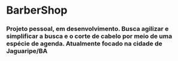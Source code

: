 # BarberShop
### Projeto pessoal, em desenvolvimento. Busca agilizar e simplificar a busca e o corte de cabelo por meio de uma espécie de agenda. Atualmente focado na cidade de Jaguaripe/BA
